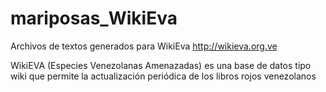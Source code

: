 # mariposas_WikiEva

Archivos de textos generados para WikiEva http://wikieva.org.ve

WikiEVA (Especies Venezolanas Amenazadas) es una base de datos tipo wiki que permite la actualización periódica de los libros rojos venezolanos

